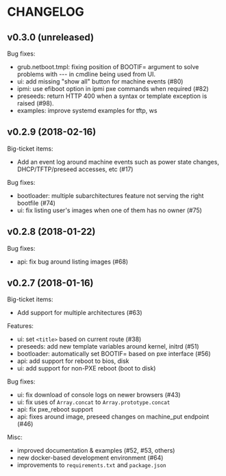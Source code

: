 # CHANGELOG

## v0.3.0 (unreleased)

Bug fixes:

 - grub.netboot.tmpl: fixing position of BOOTIF= argument to solve problems with --- in cmdline being used from UI.
 - ui: add missing "show all" button for machine events (#80)
 - ipmi: use efiboot option in ipmi pxe commands when required (#82)
 - preseeds: return HTTP 400 when a syntax or template exception is raised (#98).
 - examples: improve systemd examples for tftp, ws

## v0.2.9 (2018-02-16)

Big-ticket items:

 - Add an event log around machine events such as power state changes, DHCP/TFTP/preseed accesses, etc (#17)

Bug fixes:

 - bootloader: multiple subarchitectures feature not serving the right bootfile (#74)
 - ui: fix listing user's images when one of them has no owner (#75)

## v0.2.8 (2018-01-22)

Bug fixes:

 - api: fix bug around listing images (#68)

## v0.2.7 (2018-01-16)

Big-ticket items:

 - Add support for multiple architectures (#63)

Features:

 - ui: set `<title>` based on current route (#38)
 - preseeds: add new template variables around kernel, initrd (#51)
 - bootloader: automatically set BOOTIF= based on pxe interface (#56)
 - api: add support for reboot to bios, disk
 - ui: add support for non-PXE reboot (boot to disk)

Bug fixes:

 - ui: fix download of console logs on newer browsers (#43)
 - ui: fix uses of `Array.concat` to `Array.prototype.concat`
 - api: fix pxe_reboot support
 - api: fixes around image, preseed changes on machine_put endpoint (#46)

Misc:

 - improved documentation & examples (#52, #53, others)
 - new docker-based development environment (#64)
 - improvements to `requirements.txt` and `package.json`
